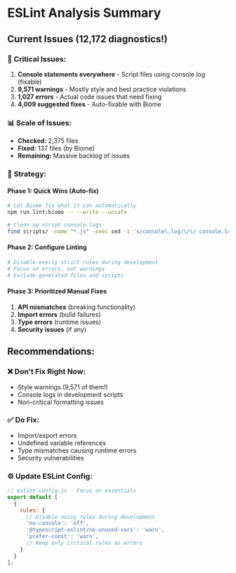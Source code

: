 # ESLint Analysis Summary

## Current Issues (12,172 diagnostics!)

### **🚨 Critical Issues:**
1. **Console statements everywhere** - Script files using console.log (fixable)
2. **9,571 warnings** - Mostly style and best practice violations  
3. **1,027 errors** - Actual code issues that need fixing
4. **4,009 suggested fixes** - Auto-fixable with Biome

### **📊 Scale of Issues:**
- **Checked:** 2,375 files
- **Fixed:** 137 files (by Biome)
- **Remaining:** Massive backlog of issues

### **🎯 Strategy:**

#### **Phase 1: Quick Wins (Auto-fix)**
```bash
# Let Biome fix what it can automatically
npm run lint:biome -- --write --unsafe

# Clean up script console.logs
find scripts/ -name "*.js" -exec sed -i 's/console\.log/\/\/ console.log/g' {} \;
```

#### **Phase 2: Configure Linting**
```bash
# Disable overly strict rules during development
# Focus on errors, not warnings
# Exclude generated files and scripts
```

#### **Phase 3: Prioritized Manual Fixes**
1. **API mismatches** (breaking functionality)
2. **Import errors** (build failures) 
3. **Type errors** (runtime issues)
4. **Security issues** (if any)

## Recommendations:

### **❌ Don't Fix Right Now:**
- Style warnings (9,571 of them!)
- Console logs in development scripts
- Non-critical formatting issues

### **✅ Do Fix:**
- Import/export errors
- Undefined variable references
- Type mismatches causing runtime errors
- Security vulnerabilities

### **⚙️ Update ESLint Config:**
```javascript
// eslint.config.js - Focus on essentials
export default [
  {
    rules: {
      // Disable noisy rules during development
      'no-console': 'off',
      '@typescript-eslint/no-unused-vars': 'warn',
      'prefer-const': 'warn',
      // Keep only critical rules as errors
    }
  }
];
```